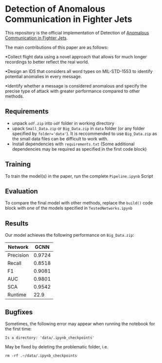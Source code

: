 # Detection of Anomalous Communication in Fighter Jets

This repository is the official implementation of Detection of [Anomalous Communication in Fighter Jets](https://www.overleaf.com/read/gysdvyvhbhkr). 

The main contributions of this paper are as follows:

•Collect flight data using a novel approach that allows for much longer recordings to better reflect the real world.

•Design an IDS that considers all word types on MIL-STD-1553 to identify potential anomalies in every message.

•Identify whether a message is considered anomalous and specify the precise type of attack with greater performance compared to other methods.

## Requirements

- unpack `odf.zip` into `odf` folder in working directory
- upack `Small_Data.zip` or `Big_Data.zip` in `data` folder (or any folder specified by `folder='data'`).  It is reccommended to use `Big_Data.zip` as the small data files can be difficult to work with.
- Install dependencies with `requirements.txt` (Some additional dependencies may be required as specified in the first code block)

## Training

To train the model(s) in the paper, run the complete `Pipeline.ipynb` Script

## Evaluation

To compare the final model with other methods, replace the `build()` code block with one of the models specified in `TestedNetworks.ipynb`


## Results

Our model achieves the following performance on `Big_Data.zip`:

| Network   | GCNN   |
|-----------|--------|
| Precision | 0.9724 |
| Recall    | 0.8518 |
| F1        | 0.9081 |
| AUC       | 0.9801 |
| SCA       | 0.9542 |
| Runtime   | 22.9   |

## Bugfixes

Sometimes, the following error may appear when running the notebook for the first time:

```
Is a directory: 'data/.ipynb_checkpoints'
```

May be fixed by deleting the problematic folder, i.e.

```
rm -rf .~/data/.ipynb_checkpoints
```

